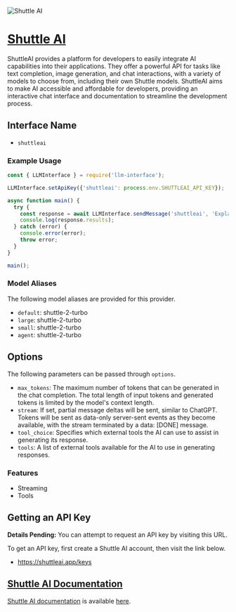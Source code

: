 ![Shuttle AI](https://samestrin.github.io/media/llm-interface/shuttleai.app.1600x900.png)

# [Shuttle AI](https://shuttleai.app)

ShuttleAI provides a platform for developers to easily integrate AI capabilities into their applications. They offer a powerful API for tasks like text completion, image generation, and chat interactions, with a variety of models to choose from, including their own Shuttle models. ShuttleAI aims to make AI accessible and affordable for developers, providing an interactive chat interface and documentation to streamline the development process.

## Interface Name

- `shuttleai`

### Example Usage

```javascript
const { LLMInterface } = require('llm-interface');

LLMInterface.setApiKey({'shuttleai': process.env.SHUTTLEAI_API_KEY});

async function main() {
  try {
    const response = await LLMInterface.sendMessage('shuttleai', 'Explain the importance of low latency LLMs.');
    console.log(response.results);
  } catch (error) {
    console.error(error);
    throw error;
  }
}

main();
```

### Model Aliases

The following model aliases are provided for this provider. 

- `default`: shuttle-2-turbo
- `large`: shuttle-2-turbo
- `small`: shuttle-2-turbo
- `agent`: shuttle-2-turbo


## Options

The following parameters can be passed through `options`.

- `max_tokens`: The maximum number of tokens that can be generated in the chat completion. The total length of input tokens and generated tokens is limited by the model's context length.
- `stream`: If set, partial message deltas will be sent, similar to ChatGPT. Tokens will be sent as data-only server-sent events as they become available, with the stream terminated by a data: [DONE] message.
- `tool_choice`: Specifies which external tools the AI can use to assist in generating its response.
- `tools`: A list of external tools available for the AI to use in generating responses.


### Features

- Streaming
- Tools


## Getting an API Key

**Details Pending:** You can attempt to request an API key by visiting this URL.

To get an API key, first create a Shuttle AI account, then visit the link below.

- https://shuttleai.app/keys


## [Shuttle AI Documentation](https://docs.shuttleai.app/getting-started/introduction)

[Shuttle AI documentation](https://docs.shuttleai.app/getting-started/introduction) is available [here](https://docs.shuttleai.app/getting-started/introduction).
